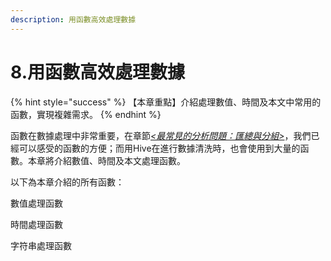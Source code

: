 ```yaml
---
description: 用函數高效處理數據
---
```


# 8.用函數高效處理數據

{% hint style="success" %}
【本章重點】介紹處理數值、時間及本文中常用的函數，實現複雜需求。
{% endhint %}

函數在數據處理中非常重要，在章節[_<最常見的分析問題：匯總與分組>_](../../part-ii-ji-ben-tong-ji-pian/6.-zui-chang-jian-de-fen-xi-wen-ti-hui-zong-yu-fen-zu/)，我們已經可以感受的函數的方便；而用Hive在進行數據清洗時，也會使用到大量的函數。本章將介紹數值、時間及本文處理函數。

以下為本章介紹的所有函數：

數值處理函數





時間處理函數



字符串處理函數


